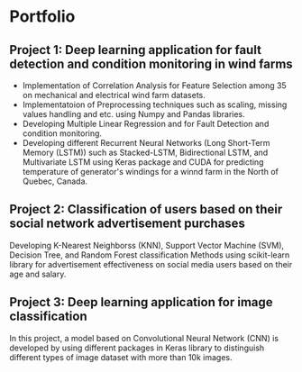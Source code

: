 # Portfolio

## Project 1: Deep learning application for fault detection and condition monitoring in wind farms
* Implementation of Correlation Analysis for Feature Selection among 35 on mechanical and electrical wind farm datasets. 
* Implementatoion of Preprocessing techniques such as scaling, missing values handling and etc. using Numpy and Pandas libraries.
* Developing Multiple Linear Regression and  for Fault Detection and condition monitoring.
* Developing different Recurrent Neural Networks (Long Short-Term Memory (LSTM)) such as Stacked-LSTM, Bidirectional LSTM, and Multivariate LSTM using Keras package and CUDA for predicting temperature of generator's windings for a winnd farm in the North of Quebec, Canada.

## Project 2: Classification of users based on their social network advertisement purchases
Developing K-Nearest Neighborss (KNN), Support Vector Machine (SVM), Decision Tree, and Random Forest classification Methods using scikit-learn library for advertisement effectiveness on social media users based on their age and salary.

## Project 3: Deep learning application for image classification
In this project, a model based on Convolutional Neural Network (CNN) is developed by using different packages in Keras library to distinguish different types of image dataset with more than 10k images.
